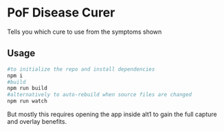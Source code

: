 # PoF Disease Curer

Tells you which cure to use from the symptoms shown

## Usage
```sh
#to initialize the repo and install dependencies
npm i
#build
npm run build
#alternatively to auto-rebuild when source files are changed
npm run watch
```

But mostly this requires opening the app inside alt1 to gain the full capture and overlay benefits.
